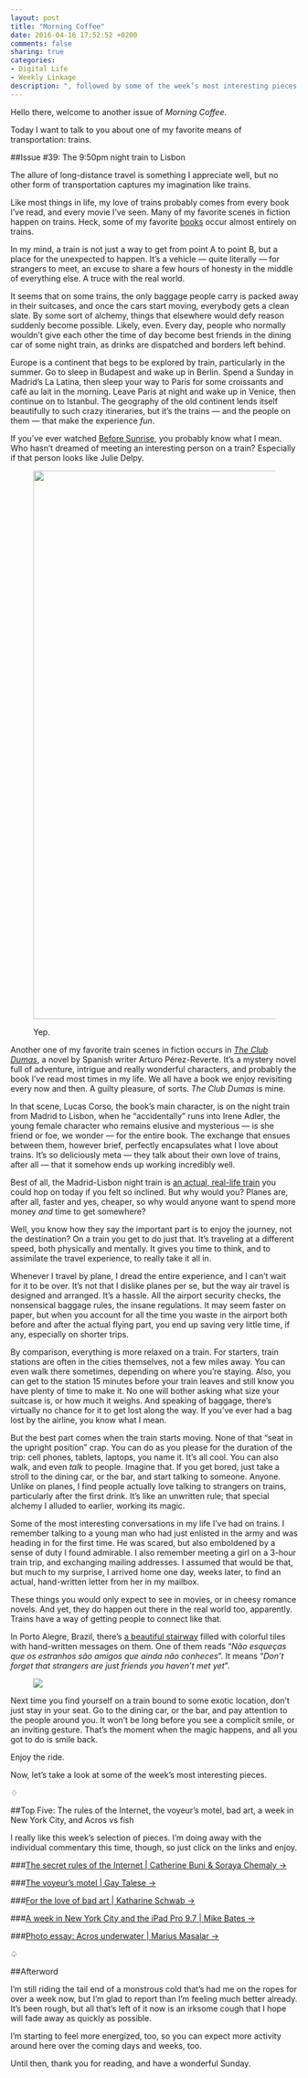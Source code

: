 ```yaml
---
layout: post
title: "Morning Coffee"
date: 2016-04-16 17:52:52 +0200
comments: false
sharing: true
categories:
- Digital Life
- Weekly Linkage
description: ", followed by some of the week’s most interesting pieces of writing." 
---
```


Hello there, welcome to another issue of _Morning Coffee_.

Today I want to talk to you about one of my favorite means of transportation: trains.


##Issue \#39: The 9:50pm night train to Lisbon

The allure of long-distance travel is something I appreciate well, but no other form of transportation captures my imagination like trains. 

Like most things in life, my love of trains probably comes from every book I’ve read, and every movie I’ve seen. Many of my favorite scenes in fiction happen on trains. Heck, some of my favorite [books](https://en.wikipedia.org/wiki/Murder_on_the_Orient_Express) occur almost entirely on trains.

In my mind, a train is not just a way to get from point A to point B, but a place for the unexpected to happen. It’s a vehicle — quite literally — for strangers to meet, an excuse to share a few hours of honesty in the middle of everything else. A truce with the real world.

It seems that on some trains, the only baggage people carry is packed away in their suitcases, and once the cars start moving, everybody gets a clean slate. By some sort of alchemy, things that elsewhere would defy reason suddenly become possible. Likely, even. Every day, people who normally wouldn’t give each other the time of day become best friends in the dining car of some night train, as drinks are dispatched and borders left behind.

Europe is a continent that begs to be explored by train, particularly in the summer. Go to sleep in Budapest and wake up in Berlin. Spend a Sunday in Madrid’s La Latina, then sleep your way to Paris for some croissants and café au lait in the morning. Leave Paris at night and wake up in Venice, then continue on to Istanbul. The geography of the old continent lends itself beautifully to such crazy itineraries, but it’s the trains — and the people on them — that make the experience _fun_.

If you’ve ever watched [Before Sunrise](http://www.imdb.com/title/tt0112471/), you probably know what I mean. Who hasn’t dreamed of meeting an interesting person on a train? Especially if that person looks like Julie Delpy.

<figure class="full-width">
<img src="https://farm2.staticflickr.com/1449/25876804813_5c533ab6bc_o.png" width="960"/>
<p class="photo-credit">Yep.</p>
</figure>

Another one of my favorite train scenes in fiction occurs in [_The Club Dumas_](http://amzn.to/268u4eK), a novel by Spanish writer Arturo Pérez-Reverte. It’s a mystery novel full of adventure, intrigue and really wonderful characters, and probably the book I’ve read most times in my life. We all have a book we enjoy revisiting every now and then. A guilty pleasure, of sorts. _The Club Dumas_ is mine.

In that scene, Lucas Corso, the book’s main character, is on the night train from Madrid to Lisbon, when he “accidentally” runs into Irene Adler, the young female character who remains elusive and mysterious — is she friend or foe, we wonder — for the entire book. The exchange that ensues between them, however brief, perfectly encapsulates what I love about trains. It’s so deliciously meta — they talk about their own love of trains, after all — that it somehow ends up working incredibly well.

Best of all, the Madrid-Lisbon night train is [an actual, real-life train](http://www.renfe.com/EN/viajeros/larga_distancia/productos/trenhotel.html) you could hop on today if you felt so inclined. But why would you? Planes are, after all, faster and yes, cheaper, so why would anyone want to spend more money _and_ time to get somewhere?

Well, you know how they say the important part is to enjoy the journey, not the destination? On a train you get to do just that. It’s traveling at a different speed, both physically and mentally. It gives you time to think, and to assimilate the travel experience, to really take it all in.

Whenever I travel by plane, I dread the entire experience, and I can’t wait for it to be over. It’s not that I dislike planes per se, but the way air travel is designed and arranged. It’s a hassle. All the airport security checks, the nonsensical baggage rules, the insane regulations. It may seem faster on paper, but when you account for all the time you waste in the airport both before and after the actual flying part, you end up saving very little time, if any, especially on shorter trips.

By comparison, everything is more relaxed on a train. For starters, train stations are often in the cities themselves, not a few miles away. You can even walk there sometimes, depending on where you’re staying. Also, you can get to the station 15 minutes before your train leaves and still know you have plenty of time to make it. No one will bother asking what size your suitcase is, or how much it weighs. And speaking of baggage, there’s virtually no chance for it to get lost along the way. If you’ve ever had a bag lost by the airline, you know what I mean.

But the best part comes when the train starts moving. None of that “seat in the upright position” crap. You can do as you please for the duration of the trip: cell phones, tablets, laptops, you name it. It’s all cool. You can also walk, and even _talk_ to people. Imagine that. If you get bored, just take a stroll to the dining car, or the bar, and start talking to someone. Anyone. Unlike on planes, I find people actually love talking to strangers on trains, particularly after the first drink. It’s like an unwritten rule; that special alchemy I alluded to earlier, working its magic.

Some of the most interesting conversations in my life I’ve had on trains. I remember talking to a young man who had just enlisted in the army and was heading in for the first time. He was scared, but also emboldened by a sense of duty I found admirable. I also remember meeting a girl on a 3-hour train trip, and exchanging mailing addresses. I assumed that would be that, but much to my surprise, I arrived home one day, weeks later, to find an actual, hand-written letter from her in my mailbox.

These things you would only expect to see in movies, or in cheesy romance novels. And yet, they do happen out there in the real world too, apparently. Trains have a way of getting people to connect like that.

In Porto Alegre, Brazil, there’s [a beautiful stairway](https://www.tripadvisor.com.br/Attraction_Review-g303546-d7817542-Reviews-Escadaria_24_de_Maio-Porto_Alegre_State_of_Rio_Grande_do_Sul.html) filled with colorful tiles with hand-written messages on them. One of them reads “_Não esqueças que os estranhos são amigos que ainda não conheces_”. It means “_Don’t forget that strangers are just friends you haven’t met yet_”.

<figure class="extra-width">
	<img src="https://farm8.staticflickr.com/7622/17090045725_2e5d3b566d_o.jpg"/>
</figure>

Next time you find yourself on a train bound to some exotic location, don’t just stay in your seat. Go to the dining car, or the bar, and pay attention to the people around you. It won’t be long before you see a complicit smile, or an inviting gesture. That’s the moment when the magic happens, and all you got to do is smile back.

Enjoy the ride.

Now, let’s take a look at some of the week’s most interesting pieces.

<p class="card-separator">♢</p>

##Top Five: The rules of the Internet, the voyeur’s motel, bad art, a week in New York City, and Acros vs fish

I really like this week’s selection of pieces. I’m doing away with the individual commentary this time, though, so just click on the links and enjoy.

###[The secret rules of the Internet | Catherine Buni & Soraya Chemaly →](http://www.theverge.com/2016/4/13/11387934/internet-moderator-history-youtube-facebook-reddit-censorship-free-speech)


###[The voyeur’s motel | Gay Talese →](http://www.newyorker.com/magazine/2016/04/11/gay-talese-the-voyeurs-motel)
 

###[For the love of bad art | Katharine Schwab →](http://www.theatlantic.com/entertainment/archive/2016/04/why-do-we-love-bad-art/476502/)


###[A week in New York City and the iPad Pro 9.7 | Mike Bates →](http://www.mbs-p-b.com/mbs-p-b/2016/4/11/a-week-in-new-york-city-the-ipad-pro-97)


###[Photo essay: Acros underwater | Marius Masalar →](https://medium.com/marius-masalar/photo-essay-b4d90fdb00e6#.yzxwbdahe)

<p class="card-separator">♤</p>


##Afterword

I’m still riding the tail end of a monstrous cold that’s had me on the ropes for over a week now, but I’m glad to report than I’m feeling much better already. It’s been rough, but all that’s left of it now is an irksome cough that I hope will fade away as quickly as possible.

I’m starting to feel more energized, too, so you can expect more activity around here over the coming days and weeks, too.

Until then, thank you for reading, and have a wonderful Sunday.